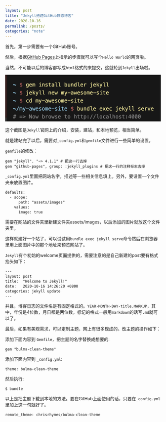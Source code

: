 ```yaml
---
layout: post
title: "Jekyll搭建GitHub静态博客"
date: 2020-10-16
permalink: /posts/
categories: "note"
---
```


首先，第一步需要有一个GitHub账号。

然后，根据[GitHub Pages](https://pages.github.com/)上指示的步骤就可以写个`Hello World`的网页啦。

当然，不可能以后的博客都写成`html`格式的来提交，这就轮到`Jekyll`出场啦。

<img src="../assets/images/image-20201018150301878.png" alt="image-20201018150301878" style="zoom:50%;" />

这个截图是`Jekyll`官网上的介绍，安装，建站，和本地预览，相当简单。

就是建站完了以后，需要对`_config.yml`和`gemfile`文件进行一些简单的设置。

`gemfile`的修改：

```
gem "jekyll", "~> 4.1.1" # 把这一行去掉
gem "github-pages", group: :jekyll_plugins # 把这一行的注释标志去掉
```

`_config.yml`里面把网站名字，描述等一些相关信息填上。另外，要设置一个文件夹来放置图片。

```
defaults:
  - scope:
      path: "assets/images"
    values:
      image: true
```

需要在网站的文件夹里新建文件夹assets/images，以后添加的图片就放这个文件夹里。

这样就建好一个站了，可以试试用`bundle exec jekyll serve`命令然后在浏览器里用上面图片中的那个地址来预览网站了。

`Jekyll`有个初始的welcome页面提供的，需要注意的是自己新建的post要有格式抬头如下：

```
---
layout: post
title:  "Welcome to Jekyll!"
date:   2020-10-16 14:26:20 +0800
categories: jekyll update
---
```

并且，博客日志的文件名是有固定格式的。`YEAR-MONTH-DAY-title.MARKUP`，其中，年份是4位数，月日都是两位数，标记的格式一般用`markdown`的话写`.md`就可以了。

最后，如果有美观需求，可以定制主题，网上有很多现成的。改主题的操作如下：

添加下面内容到 `Gemfile`，把主题的名字替换成想要的:

```
gem "bulma-clean-theme"
```

添加下面内容到 `_config.yml`:

```
theme: bulma-clean-theme
```

然后执行:

```
$ bundle
```

以上是把主题下载到本地的方法。要在GitHub上面使用的话，只要在`_config.yml`里加上这一句就好了。

```
remote_theme: chrisrhymes/bulma-clean-theme
```

